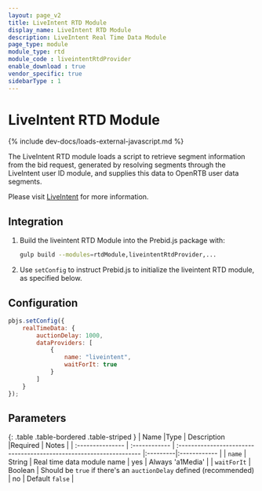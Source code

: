 ```yaml
---
layout: page_v2
title: LiveIntent RTD Module
display_name: LiveIntent RTD Module
description: LiveIntent Real Time Data Module
page_type: module
module_type: rtd
module_code : liveintentRtdProvider
enable_download : true
vendor_specific: true
sidebarType : 1
---
```


# LiveIntent RTD Module

{% include dev-docs/loads-external-javascript.md %}

The LiveIntent RTD module loads a script to retrieve segment information from the bid request, generated by resolving segments through the LiveIntent user ID module, and supplies this data to OpenRTB user data segments.

Please visit [LiveIntent](https://www.liveintent.com/) for more information.

## Integration

1) Build the liveintent RTD Module into the Prebid.js package with:

    ```bash
    gulp build --modules=rtdModule,liveintentRtdProvider,...
    ```

2) Use `setConfig` to instruct Prebid.js to initialize the liveintent RTD module, as specified below.

## Configuration

```javascript
pbjs.setConfig({
    realTimeData: {
        auctionDelay: 1000,
        dataProviders: [
            {
                name: "liveintent",
                waitForIt: true
            }
        ]
    }
});
```

## Parameters

{: .table .table-bordered .table-striped }
| Name             |Type           | Description                                                         |Required | Notes  |
| :--------------- | :------------ | :------------------------------------------------------------------ |:---------|:------------ |
| `name`           | String        | Real time data module name                                          | yes     | Always 'a1Media' |
| `waitForIt`      | Boolean       | Should be `true` if there's an `auctionDelay` defined (recommended) | no      | Default `false` |
